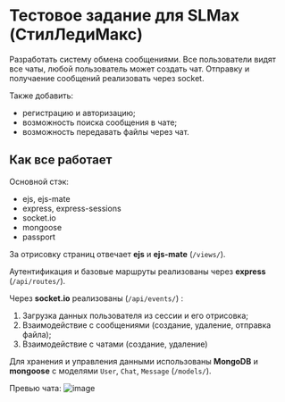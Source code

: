 # Тестовое задание для SLMax (СтилЛедиМакс)

Разработать систему обмена сообщениями. 
Все пользователи видят все чаты, любой пользователь может создать чат. Отправку и получаение сообщений реализовать через socket.

Также добавить:
- регистрацию и авторизацию;
- возможность поиска сообщения в чате;
- возможность передавать файлы через чат.

## Как все работает

Основной стэк:

-   ejs, ejs-mate
-   express, express-sessions
-   socket.io
-   mongoose
-   passport

За отрисовку страниц отвечает **ejs** и **ejs-mate** (`/views/`).

Аутентификация и базовые маршруты реализованы через **express** (`/api/routes/`).

Через **socket.io** реализованы (`/api/events/`) :

1. Загрузка данных пользователя из сессии и его отрисовка;
2. Взаимодействие с сообщениями (создание, удаление, отправка файла);
3. Взаимодействие с чатами (создание, удаление)

Для хранения и управления данными использованы **MongoDB** и **mongoose** с моделями `User`, `Chat`, `Message` (`/models/`).

Превью чата:
![image](https://github.com/ncioo/slmax-laravel-testovoe-zadanie/assets/60670380/3a52608b-3410-437c-9f31-7c5e8f48554a)
